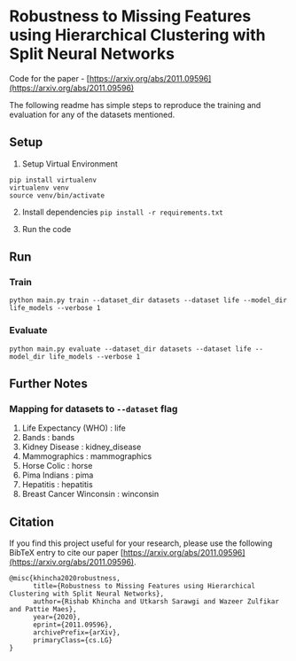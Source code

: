 # Robustness to Missing Features using Hierarchical Clustering with Split Neural Networks

Code for the paper - [https://arxiv.org/abs/2011.09596](https://arxiv.org/abs/2011.09596)

The following readme has simple steps to reproduce the training and evaluation for any of the datasets mentioned.

## Setup
1. Setup Virtual Environment
```
pip install virtualenv
virtualenv venv
source venv/bin/activate
```
2. Install dependencies
`pip install -r requirements.txt`

3. Run the code

## Run

### Train
```
python main.py train --dataset_dir datasets --dataset life --model_dir life_models --verbose 1
```

### Evaluate
```
python main.py evaluate --dataset_dir datasets --dataset life --model_dir life_models --verbose 1
```

## Further Notes

### Mapping for datasets to `--dataset` flag

1. Life Expectancy (WHO) : life
2. Bands : bands
3. Kidney Disease : kidney_disease
4. Mammographics : mammographics
5. Horse Colic : horse
6. Pima Indians : pima
7. Hepatitis : hepatitis
8. Breast Cancer Winconsin : winconsin

## Citation

If you find this project useful for your research, please use the following BibTeX entry to cite our paper [https://arxiv.org/abs/2011.09596](https://arxiv.org/abs/2011.09596).

    @misc{khincha2020robustness,
          title={Robustness to Missing Features using Hierarchical Clustering with Split Neural Networks}, 
          author={Rishab Khincha and Utkarsh Sarawgi and Wazeer Zulfikar and Pattie Maes},
          year={2020},
          eprint={2011.09596},
          archivePrefix={arXiv},
          primaryClass={cs.LG}
    }

